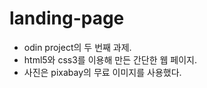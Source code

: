 # landing-page

- odin project의 두 번째 과제.
- html5와 css3를 이용해 만든 간단한 웹 페이지.
- 사진은 pixabay의 무료 이미지를 사용했다.
